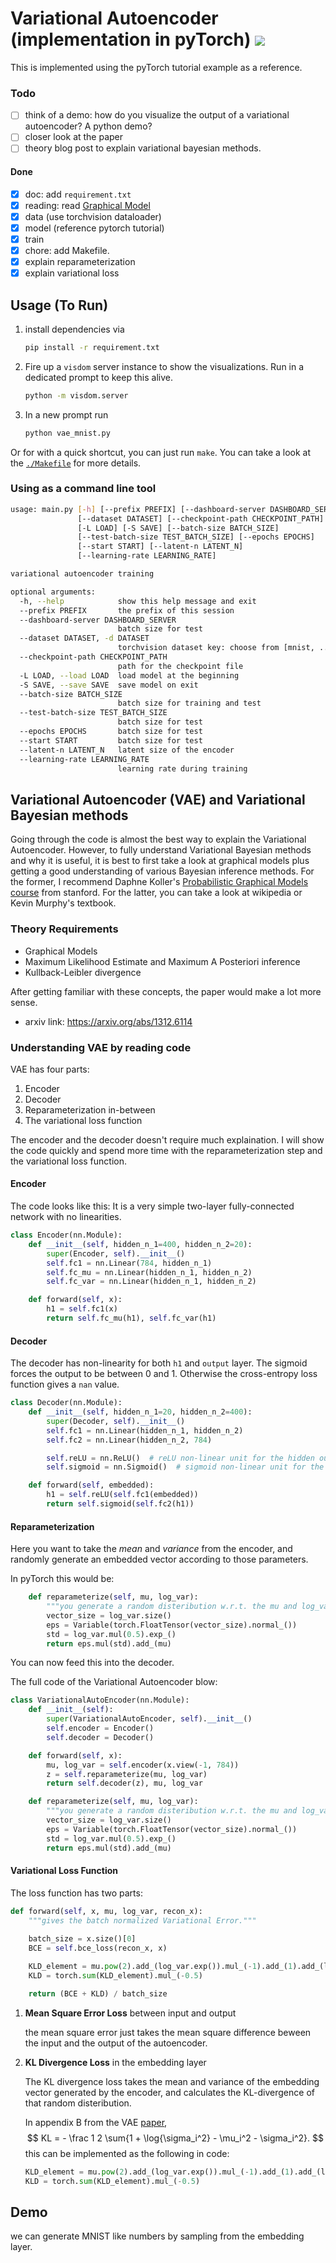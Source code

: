 # Variational Autoencoder (implementation in pyTorch) [![](https://img.shields.io/badge/link_on-GitHub-brightgreen.svg?style=flat-square)](https://github.com/episodeyang/variational_autoencoder_pytorch)

This is implemented using the pyTorch tutorial example as a reference.

### Todo
- [ ] think of a demo: how do you visualize the output of a variational 
autoencoder? A python demo?
- [ ] closer look at the paper
- [ ] theory blog post to explain variational bayesian methods.

#### Done
- [x] doc: add `requirement.txt`
- [x] reading: read [Graphical Model]()
- [x] data (use torchvision dataloader)
- [x] model (reference pytorch tutorial)
- [x] train 
- [x] chore: add Makefile.
- [x] explain reparameterization
- [x] explain variational loss

## Usage (To Run)
1. install dependencies via
    ```bash
    pip install -r requirement.txt
    ```
2. Fire up a `visdom` server instance to show the visualizations. Run in a dedicated prompt to keep this alive.
    ```bash
    python -m visdom.server
    ```
3. In a new prompt run
    ```bash
    python vae_mnist.py
    ```

Or for with a quick shortcut, you can just run `make`. You can take a look at
the [`./Makefile`](Makefile) for more details.

### Using as a command line tool

```bash
usage: main.py [-h] [--prefix PREFIX] [--dashboard-server DASHBOARD_SERVER]
               [--dataset DATASET] [--checkpoint-path CHECKPOINT_PATH]
               [-L LOAD] [-S SAVE] [--batch-size BATCH_SIZE]
               [--test-batch-size TEST_BATCH_SIZE] [--epochs EPOCHS]
               [--start START] [--latent-n LATENT_N]
               [--learning-rate LEARNING_RATE]

variational autoencoder training

optional arguments:
  -h, --help            show this help message and exit
  --prefix PREFIX       the prefix of this session
  --dashboard-server DASHBOARD_SERVER
                        batch size for test
  --dataset DATASET, -d DATASET
                        torchvision dataset key: choose from [mnist, ...]
  --checkpoint-path CHECKPOINT_PATH
                        path for the checkpoint file
  -L LOAD, --load LOAD  load model at the beginning
  -S SAVE, --save SAVE  save model on exit
  --batch-size BATCH_SIZE
                        batch size for training and test
  --test-batch-size TEST_BATCH_SIZE
                        batch size for test
  --epochs EPOCHS       batch size for test
  --start START         batch size for test
  --latent-n LATENT_N   latent size of the encoder
  --learning-rate LEARNING_RATE
                        learning rate during training
```
    
## Variational Autoencoder (VAE) and Variational Bayesian methods

Going through the code is almost the best way to explain the Variational
Autoencoder. However, to fully understand Variational Bayesian methods and why
it is useful, it is best to first take a look at graphical models plus getting 
a good understanding of various Bayesian inference methods. For the former, I 
recommend Daphne Koller's [Probabilistic Graphical Models course](https://www.youtube.com/playlist?list=PL50E6E80E8525B59C)
from stanford. For the latter, you can take a look at wikipedia or Kevin 
Murphy's textbook.

### Theory Requirements
- Graphical Models
- Maximum Likelihood Estimate and Maximum A Posteriori inference
- Kullback-Leibler divergence

After getting familiar with these concepts, the paper would make a lot more 
sense. 
- arxiv link: https://arxiv.org/abs/1312.6114

### Understanding VAE by reading code

VAE has four parts:

1. Encoder
2. Decoder
3. Reparameterization in-between
4. The variational loss function

The encoder and the decoder doesn't require much explaination. I will show the
code quickly and spend more time with the reparameterization step and the 
variational loss function. 


#### Encoder

The code looks like this: It is a very simple two-layer fully-connected
network with no linearities.

```python
class Encoder(nn.Module):
    def __init__(self, hidden_n_1=400, hidden_n_2=20):
        super(Encoder, self).__init__()
        self.fc1 = nn.Linear(784, hidden_n_1)
        self.fc_mu = nn.Linear(hidden_n_1, hidden_n_2)
        self.fc_var = nn.Linear(hidden_n_1, hidden_n_2)

    def forward(self, x):
        h1 = self.fc1(x)
        return self.fc_mu(h1), self.fc_var(h1)
```

#### Decoder

The decoder has non-linearity for both `h1` and `output` layer. The 
sigmoid forces the output to be between 0 and 1. Otherwise the 
cross-entropy loss function gives a `nan` value.

```python
class Decoder(nn.Module):
    def __init__(self, hidden_n_1=20, hidden_n_2=400):
        super(Decoder, self).__init__()
        self.fc1 = nn.Linear(hidden_n_1, hidden_n_2)
        self.fc2 = nn.Linear(hidden_n_2, 784)

        self.reLU = nn.ReLU()  # reLU non-linear unit for the hidden output
        self.sigmoid = nn.Sigmoid()  # sigmoid non-linear unit for the output

    def forward(self, embedded):
        h1 = self.reLU(self.fc1(embedded))
        return self.sigmoid(self.fc2(h1))
```

#### Reparameterization

Here you want to take the *mean* and *variance* from the encoder, and randomly 
generate an embedded vector according to those parameters. 

In pyTorch this would be:

```python
    def reparameterize(self, mu, log_var):
        """you generate a random disteribution w.r.t. the mu and log_var from the embedding space."""
        vector_size = log_var.size()
        eps = Variable(torch.FloatTensor(vector_size).normal_())
        std = log_var.mul(0.5).exp_()
        return eps.mul(std).add_(mu)
```

You can now feed this into the decoder.

The full code of the Variational Autoencoder blow:

```python
class VariationalAutoEncoder(nn.Module):
    def __init__(self):
        super(VariationalAutoEncoder, self).__init__()
        self.encoder = Encoder()
        self.decoder = Decoder()

    def forward(self, x):
        mu, log_var = self.encoder(x.view(-1, 784))
        z = self.reparameterize(mu, log_var)
        return self.decoder(z), mu, log_var

    def reparameterize(self, mu, log_var):
        """you generate a random disteribution w.r.t. the mu and log_var from the embedding space."""
        vector_size = log_var.size()
        eps = Variable(torch.FloatTensor(vector_size).normal_())
        std = log_var.mul(0.5).exp_()
        return eps.mul(std).add_(mu)
```

#### Variational Loss Function

The loss function has two parts:
```python
def forward(self, x, mu, log_var, recon_x):
    """gives the batch normalized Variational Error."""
    
    batch_size = x.size()[0]
    BCE = self.bce_loss(recon_x, x)

    KLD_element = mu.pow(2).add_(log_var.exp()).mul_(-1).add_(1).add_(log_var)
    KLD = torch.sum(KLD_element).mul_(-0.5)

    return (BCE + KLD) / batch_size
```

1. **Mean Square Error Loss** between input and output
    
    the mean square error just takes the mean square difference beween the input and the output of the autoencoder.

2. **KL Divergence Loss** in the embedding layer
    
    The KL divergence loss takes the mean and variance of the embedding vector
    generated by the encoder, and calculates the KL-divergence of that random
    disteribution.
    
    In appendix B from the VAE [paper](https://arxiv.org/abs/1312.6114), 
    $$
    KL = - \frac 1 2 \sum{1 + \log{\sigma_i^2} - \mu_i^2 - \sigma_i^2}.
    $$
    this can be implemented as the following in code:
    ```python
    KLD_element = mu.pow(2).add_(log_var.exp()).mul_(-1).add_(1).add_(log_var)
    KLD = torch.sum(KLD_element).mul_(-0.5)
    ```
    
## Demo

we can generate MNIST like numbers by sampling from the embedding layer.